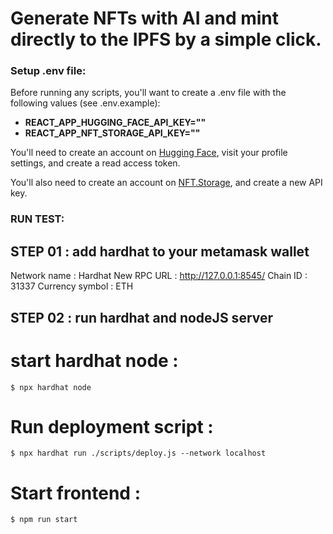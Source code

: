 # Generate NFTs with AI and mint directly to the IPFS by a simple click.
### Setup .env file:
Before running any scripts, you'll want to create a .env file with the following values (see .env.example):

- **REACT_APP_HUGGING_FACE_API_KEY=""**
- **REACT_APP_NFT_STORAGE_API_KEY=""**

You'll need to create an account on [Hugging Face](https://huggingface.co/), visit your profile settings, and create a read access token. 

You'll also need to create an account on [NFT.Storage](https://nft.storage/), and create a new API key.

### RUN TEST:
## STEP 01 : add hardhat to your metamask wallet

Network name :  Hardhat
New RPC URL : http://127.0.0.1:8545/
Chain ID : 31337
Currency symbol :  ETH


## STEP 02 : run hardhat and nodeJS server

# start hardhat node : 

`$ npx hardhat node`

# Run deployment script :

`$ npx hardhat run ./scripts/deploy.js --network localhost`

# Start frontend :

`$ npm run start`
